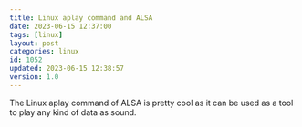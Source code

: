 ```yaml
---
title: Linux aplay command and ALSA
date: 2023-06-15 12:37:00
tags: [linux]
layout: post
categories: linux
id: 1052
updated: 2023-06-15 12:38:57
version: 1.0
---
```


The Linux aplay command of ALSA is pretty cool as it can be used as a tool to play any kind of data as sound.

<!-- more -->
